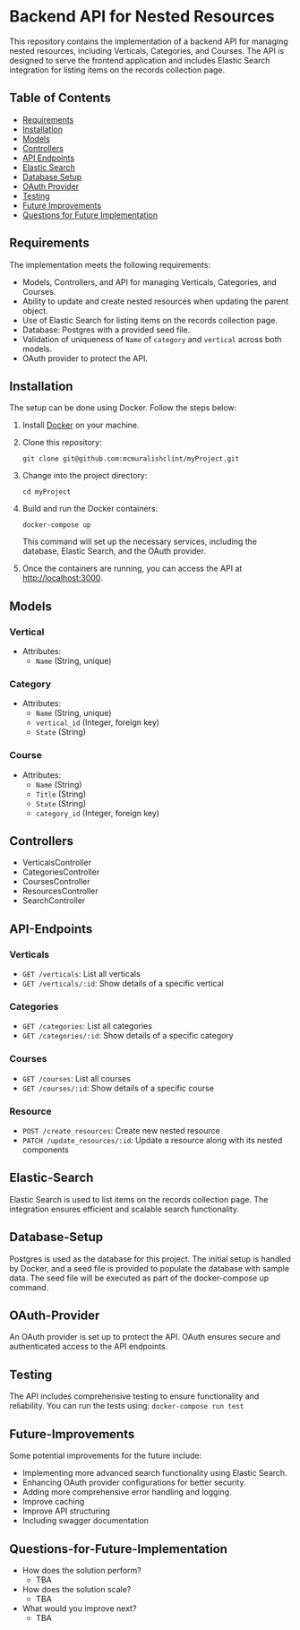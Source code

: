 # Backend API for Nested Resources

This repository contains the implementation of a backend API for managing nested resources, including Verticals, Categories, and Courses. The API is designed to serve the frontend application and includes Elastic Search integration for listing items on the records collection page.

## Table of Contents

-   [Requirements](#Requirements)
-   [Installation](#Installation)
-   [Models](#Models)
-   [Controllers](#Controllers)
-   [API Endpoints](#API-Endpoints)
-   [Elastic Search](#Elastic-Search)
-   [Database Setup](#Database-Setup)
-   [OAuth Provider](#OAuth-Provider)
-   [Testing](#Testing)
-   [Future Improvements](#Future-Improvements)
-   [Questions for Future Implementation](#Questions-for-Future-Implementation)

## Requirements

The implementation meets the following requirements:

-   Models, Controllers, and API for managing Verticals, Categories, and Courses.
-   Ability to update and create nested resources when updating the parent object.
-   Use of Elastic Search for listing items on the records collection page.
-   Database: Postgres with a provided seed file.
-   Validation of uniqueness of `Name` of `category` and `vertical` across both models.
-   OAuth provider to protect the API.

## Installation

The setup can be done using Docker. Follow the steps below:

1.  Install [Docker](https://www.docker.com/get-started) on your machine.
    
2.  Clone this repository:
    
    `git clone git@github.com:mcmuralishclint/myProject.git` 
    
3.  Change into the project directory:
    
    `cd myProject`
    
4.  Build and run the Docker containers:
    
    `docker-compose up` 
    
    This command will set up the necessary services, including the database, Elastic Search, and the OAuth provider.
    
5.  Once the containers are running, you can access the API at [http://localhost:3000](http://localhost:3000/).
    

## Models

### Vertical

-   Attributes:
    -   `Name` (String, unique)

### Category

-   Attributes:
    -   `Name` (String, unique)
    -   `vertical_id` (Integer, foreign key)
    -   `State` (String) 

### Course

-   Attributes:
    -   `Name` (String)
    -   `Title` (String)
    -   `State` (String) 
    -   `category_id` (Integer, foreign key)

## Controllers

-   VerticalsController
-   CategoriesController
-   CoursesController
-   ResourcesController
-   SearchController

## API-Endpoints

### Verticals

-   `GET /verticals`: List all verticals
-   `GET /verticals/:id`: Show details of a specific vertical

### Categories

-   `GET /categories`: List all categories
-   `GET /categories/:id`: Show details of a specific category

### Courses

-   `GET /courses`: List all courses
-   `GET /courses/:id`: Show details of a specific course

### Resource

-   `POST /create_resources`: Create new nested resource
-   `PATCH /update_resources/:id`: Update a resource along with its nested components

## Elastic-Search

Elastic Search is used to list items on the records collection page. The integration ensures efficient and scalable search functionality.

## Database-Setup

Postgres is used as the database for this project. The initial setup is handled by Docker, and a seed file is provided to populate the database with sample data. The seed file will be executed as part of the docker-compose up command.

## OAuth-Provider

An OAuth provider is set up to protect the API. OAuth ensures secure and authenticated access to the API endpoints.

## Testing

The API includes comprehensive testing to ensure functionality and reliability. You can run the tests using:
`docker-compose run test`

## Future-Improvements

Some potential improvements for the future include:

-   Implementing more advanced search functionality using Elastic Search.
-   Enhancing OAuth provider configurations for better security.
-   Adding more comprehensive error handling and logging.
-   Improve caching
-   Improve API structuring
-   Including swagger documentation

## Questions-for-Future-Implementation

-   How does the solution perform?
	- TBA
-   How does the solution scale?
	- TBA
-   What would you improve next?
	- TBA

